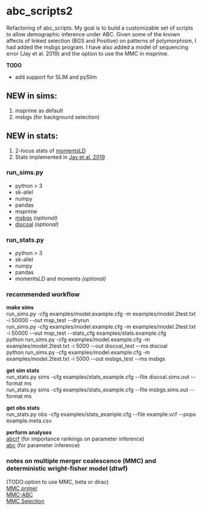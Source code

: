 # abc_scripts2
Refactoring of abc_scripts.
My goal is to build a customizable set of scripts to allow demographic inference under ABC. Given some of the known affects of linked selection (BGS and Positive) on patterns of polymorphism, I had added the msbgs program. I have also added a model of sequencing error (Jay et al. 2019) and the option to use the MMC in msprime.

**TODO**
* add support for SLiM and pySlim

## NEW in sims: 
1. msprime as default
2. msbgs (for background selection)

## NEW in stats: 
1. 2-locus stats of [momentsLD](https://bitbucket.org/simongravel/moments/src/LD/)
2. Stats implemented in [Jay et al. 2019](https://doi.org/10.1093/molbev/msz038)

### run_sims.py
 * python > 3  
 * sk-allel   
 * numpy  
 * pandas  
 * msprime  
 * [msbgs](https://zeng-lab.group.shef.ac.uk/wordpress/?page_id=28) *(optional)*
 * [discoal](https://github.com/kr-colab/discoal) *(optional)*

### run_stats.py
 * python > 3
 * sk-allel
 * numpy
 * pandas  
 * momentsLD and moments *(optional)*

### recommended workflow
**make sims**  
run_sims.py -cfg examples/model.example.cfg -m examples/model.2test.txt -i 50000 --out msp_test --dryrun  
run_sims.py -cfg examples/model.example.cfg -m examples/model.2test.txt -i 50000 --out msp_test --stats_cfg examples/stats.example.cfg  
python run_sims.py -cfg examples/model.example.cfg -m examples/model.2test.txt -i 5000 --out discoal_test --ms discoal  
python run_sims.py -cfg examples/model.example.cfg -m examples/model.2test.txt -i 5000 --out msbgs_test --ms msbgs  

**get sim stats**  
run_stats.py sims -cfg examples/stats_example.cfg --file discoal.sims.out --format ms  
run_stats.py sims -cfg examples/stats_example.cfg --file msbgs.sims.out --format ms  

**get obs stats**  
run_stats.py obs -cfg examples/stats_example.cfg --file example.vcf --pops example.meta.csv  

**perform analyses**  
[abcrf](https://cran.r-project.org/web/packages/abcrf/index.html) (for importance rankings on parameter inference)       
[abc](https://cran.r-project.org/web/packages/abc/vignettes/abcvignette.pdf) (for parameter inference)   

### notes on multiple merger coalescence (MMC) and deterministic wright-fisher model (dtwf)
(TODO:option to use MMC, beta or dirac)  
[MMC primer](https://pubmed.ncbi.nlm.nih.gov/24750385/)  
[MMC-ABC](https://pubmed.ncbi.nlm.nih.gov/30651284/)  
[MMC Selection](https://pubmed.ncbi.nlm.nih.gov/32396636/)  


